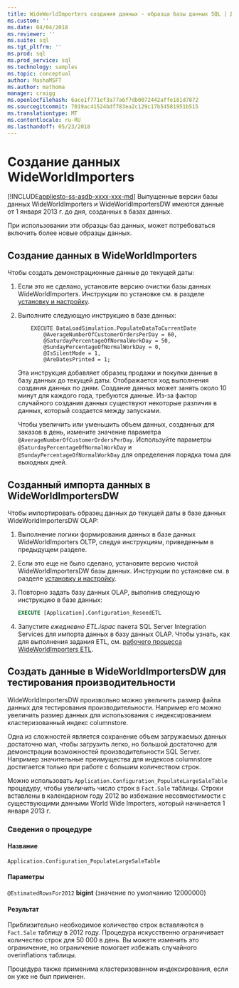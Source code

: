 ```yaml
---
title: WideWorldImporters создания данных - образца базы данных SQL | Документы Microsoft
ms.custom: ''
ms.date: 04/04/2018
ms.reviewer: ''
ms.suite: sql
ms.tgt_pltfrm: ''
ms.prod: sql
ms.prod_service: sql
ms.technology: samples
ms.topic: conceptual
author: MashaMSFT
ms.author: mathoma
manager: craigg
ms.openlocfilehash: 6ace1f771ef3a77a6f7db0072442affe181d7872
ms.sourcegitcommit: 7019ac41524bdf783ea2c129c17b54581951b515
ms.translationtype: MT
ms.contentlocale: ru-RU
ms.lasthandoff: 05/23/2018
---
```

# <a name="wideworldimporters-data-generation"></a>Создание данных WideWorldImporters
[!INCLUDE[appliesto-ss-asdb-xxxx-xxx-md](../includes/appliesto-ss-asdb-xxxx-xxx-md.md)]
Выпущенные версии базы данных WideWorldImporters и WideWorldImportersDW имеются данные от 1 января 2013 г. до дня, созданных в базах данных.

При использовании эти образцы баз данных, может потребоваться включить более новые образцы данных.

## <a name="data-generation-in-wideworldimporters"></a>Создание данных в WideWorldImporters

Чтобы создать демонстрационные данные до текущей даты:

1. Если это не сделано, установите версию очистки базы данных WideWorldImporters. Инструкции по установке см. в разделе [установку и настройку](wide-world-importers-oltp-install-configure.md).
2. Выполните следующую инструкцию в базе данных:

    ```
        EXECUTE DataLoadSimulation.PopulateDataToCurrentDate
            @AverageNumberOfCustomerOrdersPerDay = 60,
            @SaturdayPercentageOfNormalWorkDay = 50,
            @SundayPercentageOfNormalWorkDay = 0,
            @IsSilentMode = 1,
            @AreDatesPrinted = 1;
    ```

    Эта инструкция добавляет образец продажи и покупки данные в базу данных до текущей даты. Отображается ход выполнения создания данных по дням. Создание данных может занять около 10 минут для каждого года, требуются данные. Из-за фактор случайного создания данных существуют некоторые различия в данных, который создается между запусками.

    Чтобы увеличить или уменьшить объем данных, созданных для заказов в день, измените значение параметра `@AverageNumberOfCustomerOrdersPerDay`. Используйте параметры `@SaturdayPercentageOfNormalWorkDay` и `@SundayPercentageOfNormalWorkDay` для определения порядка тома для выходных дней.

## <a name="import-generated-data-in-wideworldimportersdw"></a>Созданный импорта данных в WideWorldImportersDW

Чтобы импортировать образец данных до текущей даты в базе данных WideWorldImportersDW OLAP:

1. Выполнение логики формирования данных в базе данных WideWorldImporters OLTP, следуя инструкциям, приведенным в предыдущем разделе.
2. Если это еще не было сделано, установите версию чистой WideWorldImportersDW базы данных. Инструкции по установке см. в разделе [установку и настройку](wide-world-importers-oltp-install-configure.md).
3. Повторно задать базу данных OLAP, выполнив следующую инструкцию в базе данных:

    ```sql
    EXECUTE [Application].Configuration_ReseedETL
    ```

4. Запустите *ежедневно ETL.ispac* пакета SQL Server Integration Services для импорта данных в базу данных OLAP. Чтобы узнать, как для выполнения задания ETL, см. [рабочего процесса WideWorldImporters ETL](wide-world-importers-perform-etl.md).

## <a name="generate-data-in-wideworldimportersdw-for-performance-testing"></a>Создать данные в WideWorldImportersDW для тестирования производительности

WideWorldImportersDW произвольно можно увеличить размер файла данных для тестирования производительности. Например его можно увеличить размер данных для использования с индексированием кластеризованный индекс columnstore.

Одна из сложностей является сохранение объем загружаемых данных достаточно мал, чтобы загрузить легко, но большой достаточно для демонстрации возможностей производительности SQL Server. Например значительные преимущества для индексов columnstore достигается только при работе с большим количеством строк. 

Можно использовать `Application.Configuration_PopulateLargeSaleTable` процедуру, чтобы увеличить число строк в `Fact.Sale` таблицы. Строки вставлены в календарном году 2012 во избежание несовместимости с существующими данными World Wide Importers, который начинается 1 января 2013 г.

### <a name="procedure-details"></a>Сведения о процедуре

#### <a name="name"></a>Название

    Application.Configuration_PopulateLargeSaleTable

#### <a name="parameters"></a>Параметры

  `@EstimatedRowsFor2012` **bigint** (значение по умолчанию 12000000)

#### <a name="result"></a>Результат

Приблизительно необходимое количество строк вставляются в `Fact.Sale` таблицу в 2012 году. Процедура искусственно ограничивает количество строк для 50 000 в день. Вы можете изменить это ограничение, но ограничение помогает избежать случайного overinflations таблицы.

Процедура также применима кластеризованном индексирования, если он уже не был применен.
